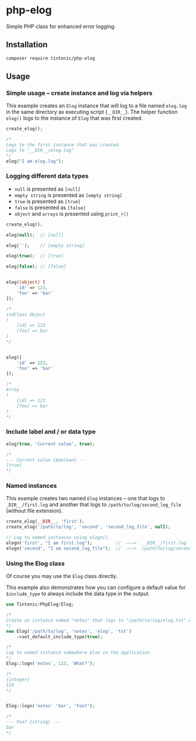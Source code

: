 # php-elog

Simple PHP class for enhanced error logging.

## Installation

```bash
composer require tintonic/php-elog
```

## Usage

### Simple usage – create instance and log via helpers

This example creates an `Elog` instance that will log to a file named `elog.log` in the same directory as executing script (`__DIR__`). The helper function `elog()` logs to the instance of `Elog` that was first created.

```php
create_elog();

/*
Logs to the first instance that was created.
Logs to "__DIR__/elog.log"
*/
elog("I am elog.log");
```

### Logging different data types

* `null` is presented as `[null]`
* `empty string` is presented as `[empty string]`
* `true` is presented as `[true]`
* `false` is presented as `[false]`
* `object` and `arrays` is presented using `print_r()`

```php
create_elog();

elog(null);  // [null]

elog('');    // [empty string]

elog(true);  // [true]

elog(false); // [false]


elog((object) [
    'id' => 123,
    'foo' => 'bar'
]);

/*
stdClass Object
(
    [id] => 123
    [foo] => bar
)
*/


elog([
    'id' => 123,
    'foo' => 'bar'
]);

/*
Array
(
    [id] => 123
    [foo] => bar
)
*/
```


### Include label and / or data type

```php
elog(true, 'Current value', true);

/*
--- Current value {boolean} ---
[true]
*/
```


### Named instances

This example creates two named `Elog` instances – one that logs to `_DIR__/first.log` and another that logs to `/path/to/log/second_log_file` (without file extension).

```php
create_elog(__DIR__, 'first');
create_elog('/path/to/log', 'second', 'second_log_file', null);

// Log to named instances using elogn().
elogn('first', "I am first.log");         //  ———>  __DIR__/first.log
elogn('second', "I am second_log_file");  //  ———>  /path/to/log/second_log_file
```

### Using the Elog class

Of course you may use the `Elog` class directly.

This example also demonstrates how you can configure a default value for `$include_type` to always include the data type in the output.

```php
use Tintonic/PhpElog/Elog;

/*
Create an instance named "notes" that logs to "/path/to/log/elog.txt" with data type by default.
*/
new Elog('/path/to/log', 'notes', 'elog', 'txt')
    ->set_default_include_type(true);

/*
Log to named instance somewhere else in the application.
*/
Elog::logn('notes', 123, 'What?');

/*
{integer} 
123
*/


Elog::logn('notes' 'bar', 'Foo?');

/*
--- Foo? {string} ---
bar
*/

```